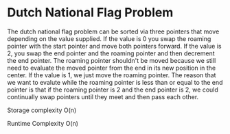 # Dutch National Flag Problem
The dutch national flag problem can be sorted via three pointers that move depending on the value supplied.  If the value is 0 you swap the roaming pointer with the start pointer and move both pointers forward. If the value is 2, you swap the end pointer and the roaming pointer and then decrement the end pointer. The roaming pointer shouldn't be moved because we still need to evaluate the moved pointer from the end in its new position in the center. If the value is 1, we just move the roaming pointer. The reason that we want to evalute while the roaming pointer is less than or equal to the end pointer is that if the roaming pointer is 2 and the end pointer is 2, we could continually swap pointers until they meet and then pass each other.

Storage complexity O(n)

Runtime Complexity O(n)